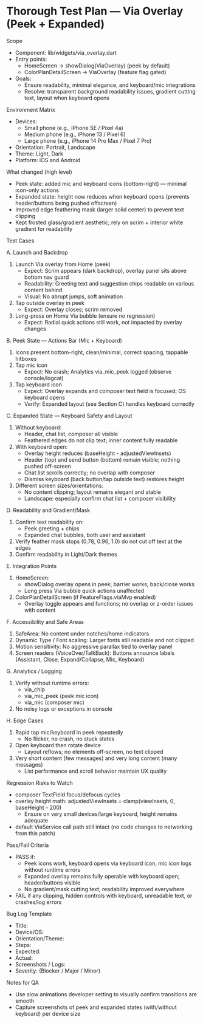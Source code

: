 # Thorough Test Plan — Via Overlay (Peek + Expanded)

Scope
- Component: lib/widgets/via_overlay.dart
- Entry points:
  - HomeScreen → showDialog(ViaOverlay) (peek by default)
  - ColorPlanDetailScreen → ViaOverlay (feature flag gated)
- Goals:
  - Ensure readability, minimal elegance, and keyboard/mic integrations
  - Resolve: transparent background readability issues, gradient cutting text, layout when keyboard opens

Environment Matrix
- Devices:
  - Small phone (e.g., iPhone SE / Pixel 4a)
  - Medium phone (e.g., iPhone 13 / Pixel 6)
  - Large phone (e.g., iPhone 14 Pro Max / Pixel 7 Pro)
- Orientation: Portrait, Landscape
- Theme: Light, Dark
- Platform: iOS and Android

What changed (high level)
- Peek state: added mic and keyboard icons (bottom-right) — minimal icon-only actions
- Expanded state: height now reduces when keyboard opens (prevents header/buttons being pushed offscreen)
- Improved edge feathering mask (larger solid center) to prevent text clipping
- Kept frosted glass/gradient aesthetic; rely on scrim + interior white gradient for readability

Test Cases

A. Launch and Backdrop
1. Launch Via overlay from Home (peek) 
   - Expect: Scrim appears (dark backdrop), overlay panel sits above bottom nav guard
   - Readability: Greeting text and suggestion chips readable on various content behind
   - Visual: No abrupt jumps, soft animation
2. Tap outside overlay in peek
   - Expect: Overlay closes; scrim removed
3. Long-press on Home Via bubble (ensure no regression)
   - Expect: Radial quick actions still work, not impacted by overlay changes

B. Peek State — Actions Bar (Mic + Keyboard)
1. Icons present bottom-right, clean/minimal, correct spacing, tappable hitboxes
2. Tap mic icon
   - Expect: No crash; Analytics via_mic_peek logged (observe console/logcat)
3. Tap keyboard icon
   - Expect: Overlay expands and composer text field is focused; OS keyboard opens
   - Verify: Expanded layout (see Section C) handles keyboard correctly

C. Expanded State — Keyboard Safety and Layout
1. Without keyboard:
   - Header, chat list, composer all visible
   - Feathered edges do not clip text; inner content fully readable
2. With keyboard open:
   - Overlay height reduces (baseHeight - adjustedViewInsets)
   - Header (top) and send button (bottom) remain visible; nothing pushed off-screen
   - Chat list scrolls correctly; no overlap with composer
   - Dismiss keyboard (back button/tap outside text) restores height
3. Different screen sizes/orientations:
   - No content clipping; layout remains elegant and stable
   - Landscape: especially confirm chat list + composer visibility

D. Readability and Gradient/Mask
1. Confirm text readability on:
   - Peek greeting + chips
   - Expanded chat bubbles, both user and assistant
2. Verify feather mask stops (0.78, 0.96, 1.0) do not cut off text at the edges
3. Confirm readability in Light/Dark themes

E. Integration Points
1. HomeScreen:
   - showDialog overlay opens in peek; barrier works; back/close works
   - Long press Via bubble quick actions unaffected
2. ColorPlanDetailScreen (if FeatureFlags.viaMvp enabled)
   - Overlay toggle appears and functions; no overlap or z-order issues with content

F. Accessibility and Safe Areas
1. SafeArea: No content under notches/home indicators
2. Dynamic Type / Font scaling: Larger fonts still readable and not clipped
3. Motion sensitivity: No aggressive parallax tied to overlay panel
4. Screen readers (VoiceOver/TalkBack): Buttons announce labels (Assistant, Close, Expand/Collapse, Mic, Keyboard)

G. Analytics / Logging
1. Verify without runtime errors:
   - via_chip
   - via_mic_peek (peek mic icon)
   - via_mic (composer mic)
2. No noisy logs or exceptions in console

H. Edge Cases
1. Rapid tap mic/keyboard in peek repeatedly
   - No flicker, no crash, no stuck states
2. Open keyboard then rotate device
   - Layout reflows; no elements off-screen, no text clipped
3. Very short content (few messages) and very long content (many messages)
   - List performance and scroll behavior maintain UX quality

Regression Risks to Watch
- composer TextField focus/defocus cycles
- overlay height math: adjustedViewInsets = clamp(viewInsets, 0, baseHeight - 200)
  - Ensure on very small devices/large keyboard, height remains adequate
- default ViaService call path still intact (no code changes to networking from this patch)

Pass/Fail Criteria
- PASS if:
  - Peek icons work, keyboard opens via keyboard icon, mic icon logs without runtime errors
  - Expanded overlay remains fully operable with keyboard open; header/buttons visible
  - No gradient/mask cutting text; readability improved everywhere
- FAIL if any clipping, hidden controls with keyboard, unreadable text, or crashes/log errors

Bug Log Template
- Title:
- Device/OS:
- Orientation/Theme:
- Steps:
- Expected:
- Actual:
- Screenshots / Logs:
- Severity: (Blocker / Major / Minor)

Notes for QA
- Use slow animations developer setting to visually confirm transitions are smooth
- Capture screenshots of peek and expanded states (with/without keyboard) per device size
